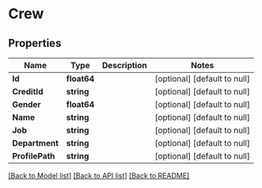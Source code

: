 # Crew

## Properties
Name | Type | Description | Notes
------------ | ------------- | ------------- | -------------
**Id** | **float64** |  | [optional] [default to null]
**CreditId** | **string** |  | [optional] [default to null]
**Gender** | **float64** |  | [optional] [default to null]
**Name** | **string** |  | [optional] [default to null]
**Job** | **string** |  | [optional] [default to null]
**Department** | **string** |  | [optional] [default to null]
**ProfilePath** | **string** |  | [optional] [default to null]

[[Back to Model list]](../README.md#documentation-for-models) [[Back to API list]](../README.md#documentation-for-api-endpoints) [[Back to README]](../README.md)

